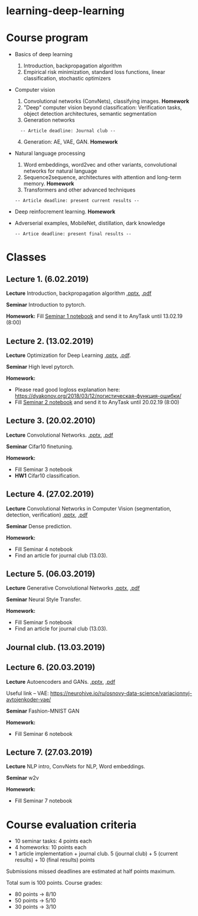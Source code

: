 # learning-deep-learning

# Course program

* Basics of deep learning
  1. Introduction, backpropagation algorithm
  2. Empirical risk minimization, standard loss functions, linear classification, stochastic optimizers
* Computer vision
  1. Convolutional networks (ConvNets), classifying images. **Homework**
  2. "Deep" computer vision beyond classification: Verification tasks, object detection architectures, semantic segmentation
  3. Generation networks
    ```
      -- Article deadline: Journal club --
    ```
  4. Generation: AE, VAE, GAN. **Homework**
* Natural language processing
  1. Word embeddings, word2vec and other variants, convolutional networks for natural language
  2. Sequence2sequence, architectures with attention and long-term memory. **Homework**
  3. Transformers and other advanced techniques
  
  ```
  -- Article deadline: present current results --
  ```
* Deep reinfocrement learning. **Homework**
* Adverserial examples, MobileNet, distillation, dark knowledge

  ```
  -- Artice deadline: present final results --
  ```

# Classes

## Lecture 1. (6.02.2019)
**Lecture** Introduction, backpropagation algorithm [.pptx](https://drive.google.com/open?id=12-E7YoEZiDBPl7ZGI5KFQwwiPIHHuVDi), [.pdf](https://drive.google.com/open?id=1VmZ3VL9m9v0In_5utGlS3KKd8DIgAfqB)

**Seminar** Introduction to pytorch.

**Homework:** Fill [Seminar 1 notebook](01_intro/seminar_pytorch_vs_numpy.ipynb) and send it to AnyTask until 13.02.19 (8:00)

## Lecture 2. (13.02.2019)
**Lecture** Optimization for Deep Learning [.pptx](https://drive.google.com/open?id=19e-rf_b1jBT_lv_aOkObvYXM3nbSxhG4), [.pdf](https://drive.google.com/open?id=1GwFNLKiA-lPVX88cc6uWNFkunLcirgs6).

**Seminar** High level pytorch.

**Homework:**
* Please read good logloss explanation here: https://dyakonov.org/2018/03/12/логистическая-функция-ошибки/
* Fill [Seminar 2 notebook](02_basic_nn/seminar_high_level_pytorch.ipynb) and send it to AnyTask until 20.02.19 (8:00)


## Lecture 3. (20.02.2010)
**Lecture** Convolutional Networks. [.pptx](https://drive.google.com/open?id=1rltJSToDGCI37wWVC3IGRLUUKYixRK6J), [.pdf](https://drive.google.com/open?id=1vi29F7q44bvhKXtZ-MQsjPQ7CkNQEQuE)

**Seminar** Cifar10 finetuning.

**Homework:**
* Fill Seminar 3 notebook
* **HW1** Cifar10 classification.


## Lecture 4. (27.02.2019)
**Lecture** Convolutional Networks in Computer Vision (segmentation, detection, verification) [.pptx](https://drive.google.com/open?id=1aAW22FkAWMt6ZMiEbGtHrX1S0XLY-H72), [.pdf](https://drive.google.com/open?id=16XnW4KheNSuFjjHce6M01qfrxe0NGmnl)

**Seminar** Dense prediction.

**Homework:**
* Fill Seminar 4 notebook
* Find an article for journal club (13.03).

## Lecture 5. (06.03.2019)
**Lecture** Generative Convolutional Networks [.pptx](https://drive.google.com/file/d/1PXWn-0G3OLM24yfQWiXm-t_fj8lIQNZ0/view?usp=sharing), [.pdf](https://drive.google.com/file/d/1BBXqao38645yTlRTtYLrnmXoylwY0AjP/view?usp=sharing)

**Seminar** Neural Style Transfer.

**Homework:**
* Fill Seminar 5 notebook
* Find an article for journal club (13.03).

## Journal club. (13.03.2019)

## Lecture 6. (20.03.2019)
**Lecture** Autoencoders and GANs. [.pptx](https://drive.google.com/open?id=1LUL1uUahloUKUrLYAMvNuIErX9BakGz9), [.pdf](https://drive.google.com/open?id=1trIvsIRuXBbONyHPUCyVjuzb34HIjIv1)

Useful link – VAE: https://neurohive.io/ru/osnovy-data-science/variacionnyj-avtojenkoder-vae/

**Seminar** Fashion-MNIST GAN

**Homework:**
* Fill Seminar 6 notebook

## Lecture 7. (27.03.2019)
**Lecture** NLP intro, ConvNets for NLP, Word embeddings.

**Seminar** w2v

**Homework:**
* Fill Seminar 7 notebook

# Сourse evaluation criteria

* 10 seminar tasks: 4 points each
* 4 homeworks: 10 points each
* 1 article implementation + journal club. 5 (journal club) + 5 (current results) + 10 (final results) points

Submissions missed deadlines are estimated at half points maximum.

Total sum is 100 points. Course grades:
* 80 points -> 8/10
* 50 points -> 5/10
* 30 points -> 3/10
